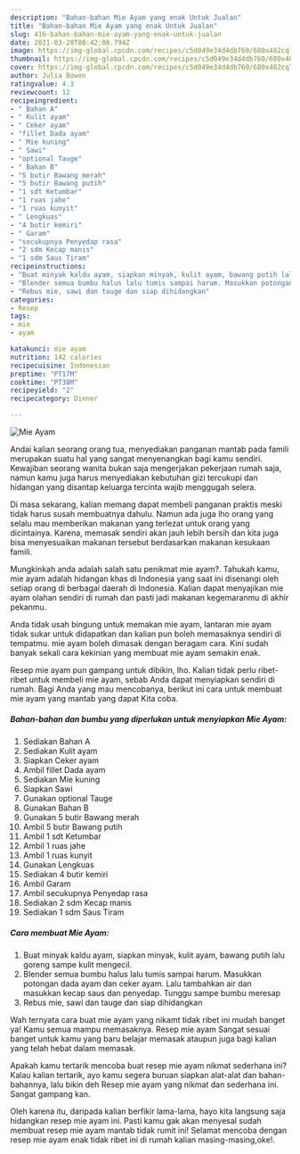 ```yaml
---
description: "Bahan-bahan Mie Ayam yang enak Untuk Jualan"
title: "Bahan-bahan Mie Ayam yang enak Untuk Jualan"
slug: 416-bahan-bahan-mie-ayam-yang-enak-untuk-jualan
date: 2021-03-28T00:42:08.794Z
image: https://img-global.cpcdn.com/recipes/c5d049e34d4db760/680x482cq70/mie-ayam-foto-resep-utama.jpg
thumbnail: https://img-global.cpcdn.com/recipes/c5d049e34d4db760/680x482cq70/mie-ayam-foto-resep-utama.jpg
cover: https://img-global.cpcdn.com/recipes/c5d049e34d4db760/680x482cq70/mie-ayam-foto-resep-utama.jpg
author: Julia Bowen
ratingvalue: 4.3
reviewcount: 12
recipeingredient:
- " Bahan A"
- " Kulit ayam"
- " Ceker ayam"
- "fillet Dada ayam"
- " Mie kuning"
- " Sawi"
- "optional Tauge"
- " Bahan B"
- "5 butir Bawang merah"
- "5 butir Bawang putih"
- "1 sdt Ketumbar"
- "1 ruas jahe"
- "1 ruas kunyit"
- " Lengkuas"
- "4 butir kemiri"
- " Garam"
- "secukupnya Penyedap rasa"
- "2 sdm Kecap manis"
- "1 sdm Saus Tiram"
recipeinstructions:
- "Buat minyak kaldu ayam, siapkan minyak, kulit ayam, bawang putih lalu goreng sampe kulit mengecil."
- "Blender semua bumbu halus lalu tumis sampai harum. Masukkan potongan dada ayam dan ceker ayam. Lalu tambahkan air dan masukkan kecap saus dan penyedap. Tunggu sampe bumbu meresap"
- "Rebus mie, sawi dan tauge dan siap dihidangkan"
categories:
- Resep
tags:
- mie
- ayam

katakunci: mie ayam 
nutrition: 142 calories
recipecuisine: Indonesian
preptime: "PT17M"
cooktime: "PT38M"
recipeyield: "2"
recipecategory: Dinner

---
```



![Mie Ayam](https://img-global.cpcdn.com/recipes/c5d049e34d4db760/680x482cq70/mie-ayam-foto-resep-utama.jpg)

Andai kalian seorang orang tua, menyediakan panganan mantab pada famili merupakan suatu hal yang sangat menyenangkan bagi kamu sendiri. Kewajiban seorang  wanita bukan saja mengerjakan pekerjaan rumah saja, namun kamu juga harus menyediakan kebutuhan gizi tercukupi dan hidangan yang disantap keluarga tercinta wajib menggugah selera.

Di masa  sekarang, kalian memang dapat membeli panganan praktis meski tidak harus susah membuatnya dahulu. Namun ada juga lho orang yang selalu mau memberikan makanan yang terlezat untuk orang yang dicintainya. Karena, memasak sendiri akan jauh lebih bersih dan kita juga bisa menyesuaikan makanan tersebut berdasarkan makanan kesukaan famili. 



Mungkinkah anda adalah salah satu penikmat mie ayam?. Tahukah kamu, mie ayam adalah hidangan khas di Indonesia yang saat ini disenangi oleh setiap orang di berbagai daerah di Indonesia. Kalian dapat menyajikan mie ayam olahan sendiri di rumah dan pasti jadi makanan kegemaranmu di akhir pekanmu.

Anda tidak usah bingung untuk memakan mie ayam, lantaran mie ayam tidak sukar untuk didapatkan dan kalian pun boleh memasaknya sendiri di tempatmu. mie ayam boleh dimasak dengan beragam cara. Kini sudah banyak sekali cara kekinian yang membuat mie ayam semakin enak.

Resep mie ayam pun gampang untuk dibikin, lho. Kalian tidak perlu ribet-ribet untuk membeli mie ayam, sebab Anda dapat menyiapkan sendiri di rumah. Bagi Anda yang mau mencobanya, berikut ini cara untuk membuat mie ayam yang mantab yang dapat Kita coba.

<!--inarticleads1-->

##### Bahan-bahan dan bumbu yang diperlukan untuk menyiapkan Mie Ayam:

1. Sediakan  Bahan A
1. Sediakan  Kulit ayam
1. Siapkan  Ceker ayam
1. Ambil fillet Dada ayam
1. Sediakan  Mie kuning
1. Siapkan  Sawi
1. Gunakan optional Tauge
1. Gunakan  Bahan B
1. Gunakan 5 butir Bawang merah
1. Ambil 5 butir Bawang putih
1. Ambil 1 sdt Ketumbar
1. Ambil 1 ruas jahe
1. Ambil 1 ruas kunyit
1. Gunakan  Lengkuas
1. Sediakan 4 butir kemiri
1. Ambil  Garam
1. Ambil secukupnya Penyedap rasa
1. Sediakan 2 sdm Kecap manis
1. Sediakan 1 sdm Saus Tiram




<!--inarticleads2-->

##### Cara membuat Mie Ayam:

1. Buat minyak kaldu ayam, siapkan minyak, kulit ayam, bawang putih lalu goreng sampe kulit mengecil.
1. Blender semua bumbu halus lalu tumis sampai harum. Masukkan potongan dada ayam dan ceker ayam. Lalu tambahkan air dan masukkan kecap saus dan penyedap. Tunggu sampe bumbu meresap
1. Rebus mie, sawi dan tauge dan siap dihidangkan




Wah ternyata cara buat mie ayam yang nikamt tidak ribet ini mudah banget ya! Kamu semua mampu memasaknya. Resep mie ayam Sangat sesuai banget untuk kamu yang baru belajar memasak ataupun juga bagi kalian yang telah hebat dalam memasak.

Apakah kamu tertarik mencoba buat resep mie ayam nikmat sederhana ini? Kalau kalian tertarik, ayo kamu segera buruan siapkan alat-alat dan bahan-bahannya, lalu bikin deh Resep mie ayam yang nikmat dan sederhana ini. Sangat gampang kan. 

Oleh karena itu, daripada kalian berfikir lama-lama, hayo kita langsung saja hidangkan resep mie ayam ini. Pasti kamu gak akan menyesal sudah membuat resep mie ayam mantab tidak rumit ini! Selamat mencoba dengan resep mie ayam enak tidak ribet ini di rumah kalian masing-masing,oke!.

